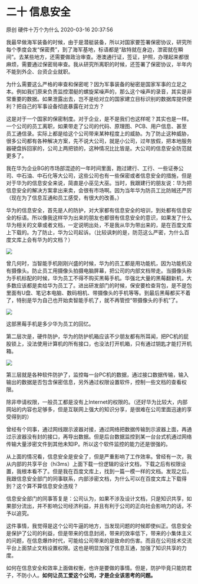 二十 信息安全
====================

原创 硬件十万个为什么 2020-03-16 20:37:56

我最早做海军装备的时候，由于是潜艇装备，所以对国家要签署保密协议，研究所每个季度会发“保密费”，到了海军基地，标语都是“敌特就在身边，泄密就在瞬间”。去某些地方，还需要做政治审查。港澳通行证，签证，护照，办理起来都很麻烦，需要通过保密局审查。我从研究所离职的时候，还签署了保密协议，半年内不能到外企、台资企业就职。

为什么需要这么严格的审查和保密呢？因为军事装备的秘密是国家军事的立足之本。例如我们原来负责监控潜艇的螺旋桨噪声的，那么这个噪声的录音，其实是非常重要的数据。如果泄露出去，岂不是给对立的国家建立目标识别的数据库提供便利？把自己的军事设备彻底暴露在对立方？

这是对于一个国家的保密制度。对于企业，是不是我们也这样呢？其实也是一样。一个公司的员工离职，如果带走了公司的代码、原理图、PCB、用户信息、甚至员工通信录。实际上都是给这个公司带来某种程度上的威胁。为了防止这种威胁，很多公司都有各种解决方案，先不说大公司，就是小公司，过年放假，把本地服务器硬盘拆回家的，公司上两把锁的，这种情况比比皆是。大公司的信息安全防范就更多了。

我在华为企业BG的市场部混迹的一年时间里面，跑过建行、工行、一些证券公司、中石油、中石化等大公司，这些公司也有一些保密或者信息安全的措施，但是对于华为的信息安全来说，简直是小巫见大巫。当时，我跟建行的朋友说：华为把信息安全的解决方案拿出来卖，会很有市场啊。因为当年华为防员工比防贼还严厉（现在为了信息互通和员工感受，有很大的改善。）

华为的信息安全，首先是人的防护，对大家都有信息安全的培训，到处都有信息安全的标语。所以像我这样华为出来的朋友也都很有信息安全的意识，如果发了什么华为相关的文章或者文档，一定说明出处，不是我从华为带出来的，是在百度文库上下载的。为了防止，华为公司起诉。（比较讽刺的是，防范这么严密，为什么百度文库上会有华为的文档？）

![](http://p9.pstatp.com/large/pgc-image/9204bf7558c340b28389b856314fef11)

曾几何时，当智能手机刚刚兴盛的时候，华为的员工都是用功能机，因为功能机没有摄像头。防止员工用摄像头拍摄电脑屏幕，把公司的内部文档带走。当摄像头称为手机标配的时候，华为员工不得不购买黑莓手机。华强北大量的黑莓翻新机，大多数应该都是卖给华为员工了。进出研发部门的时候，保安要检查背包，是不是包里面有U盘、笔记本电脑、数码相机、带摄像头的手机等等。到最后黑莓都买不着了，特别是华为自己也开始卖智能手机了，就不再管控“带摄像头的手机”了。

![](http://p3.pstatp.com/large/pgc-image/71dcfba3403d4fc390a2fa2e5f7dcd95)

这部黑莓手机是多少华为员工的回忆。

第二层次是，硬件防护，华为的防护机箱应该不少朋友都有所耳闻，把PC机的屁股锁上，没法使用计算机的所有接口，也没法打开机箱，只有通过钥匙才能打开机箱。

  

![](http://p3.pstatp.com/large/pgc-image/b4b7cf3abe024cae810cdb0e10ce088a)

第三层就是各种软件防护了，监控每一台PC机的数据，通过接口数据传输，输入输出的数据是否包含保密信息，另外通过权限设置软件，控制一些文档的查看权限。

除非申请权限，一般员工都是没有上Internet的权限的。（还好华为比较大，内部网站的内容也足够多，但是互联网上强大的知识分享，是很难在公司里面迅速的享受得到的）

曾经有个同事，通过网线跟示波器对接，通过网络把数据传输到示波器上面，再通过示波器没有封的接口，再导出数据。但是后台数据监控到某一台台式机通过网络传输大量涉密文件到其他未知IP。所以这个软件监控的能力还是很强的。

从上面的情况看，信息安全是安全了，但是严重影响了工作效率。曾经有一次，我从内部的共享平台（hi3ms）上面下载一份逻辑的设计文档，下载之后有权限设置，我根本看不了。但是我在百度文库上，找到一篇一模一样的文档。发现之后，我跟信息安全部门的同事联系，内部涉密文档，为什么可以在百度文库上下载得到？这个算不算信息安全违规？

信息安全部门的同事答复是：公司认为，如果不涉及设计文档，只是知识共享，如果部分流出，并不影响公司经济利益，并且有利于公司的正向社会影响力的话，不予以追究。

这件事情，我觉得是这个公司牛逼的地方，当发现问题的时候即使纠正。信息安全是保护了公司的利益，但是带来的信息封闭，带来的效率低下，带来的小集体主义的问题，在信息爆炸时代，可能给公司带来的是致命的伤害。而且在公司技术交流平台上面禁止文档设置权限。这也是明显加强了信息互通，加强了知识共享的力度。

如何在信息安全和效率上面做权衡，也许是要做的事情。但是，防护毕竟只能防君子，不防小人。**如何让员工爱这个公司，才是企业该思考的问题。**